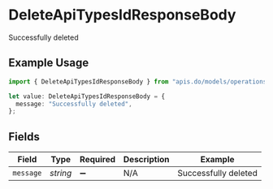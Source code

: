 # DeleteApiTypesIdResponseBody

Successfully deleted

## Example Usage

```typescript
import { DeleteApiTypesIdResponseBody } from "apis.do/models/operations";

let value: DeleteApiTypesIdResponseBody = {
  message: "Successfully deleted",
};
```

## Fields

| Field                | Type                 | Required             | Description          | Example              |
| -------------------- | -------------------- | -------------------- | -------------------- | -------------------- |
| `message`            | *string*             | :heavy_minus_sign:   | N/A                  | Successfully deleted |